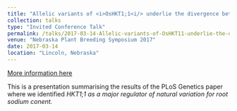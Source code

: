 ```yaml
---
title: "Allelic variants of <i>OsHKT1;1<i/> underlie the divergence between Indica and Japonica subspecies of rice for root sodium content"
collection: talks
type: "Invited Conference Talk"
permalink: /talks/2017-03-14-Allelic-variants-of-OsHKT11-underlie-the-divergence-between-Indica-and-Japonica-subspecies-of-rice-for-root-sodium-content
venue: "Nebraska Plant Breeding Symposium 2017"
date: 2017-03-14
location: "Lincoln, Nebraska"
---
```


[More information here](http://example2.com)

This is a presentation summarising the results of the PLoS Genetics paper where we identified <i>HKT1;1<i/> as a major regulator of natural variation for root sodium conent.
